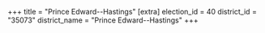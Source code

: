 +++
title = "Prince Edward--Hastings"
[extra]
election_id = 40
district_id = "35073"
district_name = "Prince Edward--Hastings"
+++
